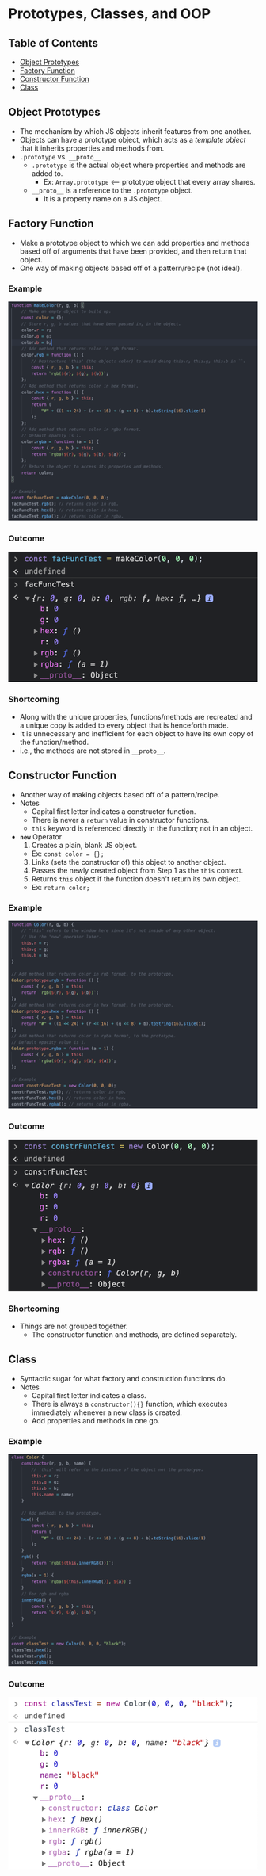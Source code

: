 # Prototypes, Classes, and OOP

## Table of Contents
- [Object Prototypes](#object-prototypes)
- [Factory Function](#factory-function)
- [Constructor Function](#constructor-function)
- [Class](#class)

## Object Prototypes
- The mechanism by which JS objects inherit features from one another.
- Objects can have a prototype object, which acts as a *template object* that it inherits properties and methods from.
- `.prototype` vs. `__proto__`
  - `.prototype` is the actual object where properties and methods are added to.
    - Ex: `Array.prototype` <-- prototype object that every array shares.
  - `__proto__` is a reference to the `.prototype` object.
    - It is a property name on a JS object.

## Factory Function
- Make a prototype object to which we can add properties and methods based off of arguments that have been provided, and then return that object.
- One way of making objects based off of a pattern/recipe (not ideal).
### Example
![factoryFunction](refImg/factoryFunction.png)
### Outcome
![facFuncTest](refImg/facFuncTest.png)
### Shortcoming
- Along with the unique properties, functions/methods are recreated and a unique copy is added to every object that is henceforth made.
- It is unnecessary and inefficient for each object to have its own copy of the function/method.
- i.e., the methods are not stored in `__proto__`.

## Constructor Function
- Another way of making objects based off of a pattern/recipe.
- Notes
  - Capital first letter indicates a constructor function.
  - There is never a `return` value in constructor functions.
  - `this` keyword is referenced directly in the function; not in an object.
- **`new`** Operator
  1. Creates a plain, blank JS object.
    - Ex: `const color = {};`
  3. Links (sets the constructor of) this object to another object.
  4. Passes the newly created object from Step 1 as the `this` context.
  5. Returns `this` object if the function doesn't return its own object.
    - Ex: `return color;`
### Example
![constructorFunction](refImg/constructorFunction.png)
### Outcome
![constrFuncTest](refImg/constrFuncTest.png)
### Shortcoming
- Things are not grouped together.
  - The constructor function and methods, are defined separately.

## Class
- Syntactic sugar for what factory and construction functions do.
- Notes
  - Capital first letter indicates a class.
  - There is always a `constructor(){}` function, which executes immediately whenever a new class is created. 
  - Add properties and methods in one go.
### Example
![class](refImg/class.png)
### Outcome
![classTest](refImg/classTest.png)
